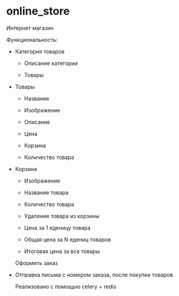 # online_store
Интернет магазин

Функциональность:

- Категория товаров

    - Описание категории 
    
    - Товары
    
  
- Товары 

    - Название 
    
    - Изображение 
    
    - Описание 
    
    - Цена 
    
    - Корзина 
    
    - Количество товара
    
    
- Корзина 

    - Изображение 
    
    - Название товара
    
    - Количество товара 
    
    - Удаление товара из корзины
    
    - Цена за 1 еденицу товара
    
    - Общая цена за N едениц товаров
    
    - Итоговая цена за все товары
    
    Оформить заказ

- Отправка письма с номером заказа, после покупки товаров

    Реализовано с помощью celery + redis
